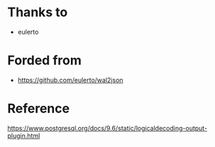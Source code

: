 
Thanks to
============
* eulerto

Forded from
============
* https://github.com/eulerto/wal2json

Reference
=================
https://www.postgresql.org/docs/9.6/static/logicaldecoding-output-plugin.html
